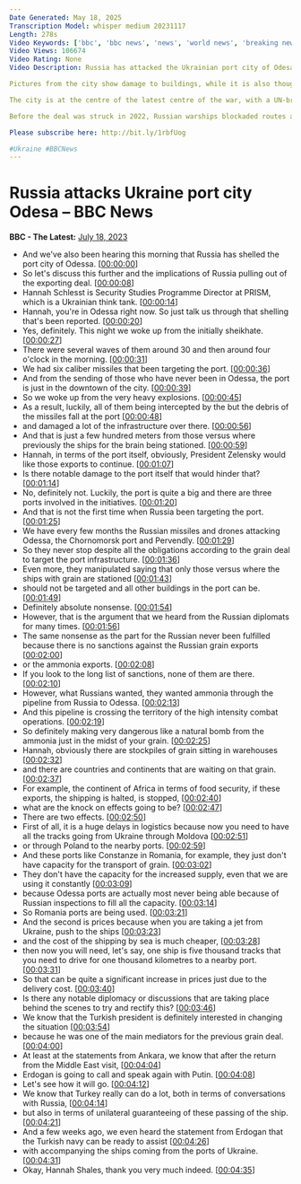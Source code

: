 ```yaml
---
Date Generated: May 18, 2025
Transcription Model: whisper medium 20231117
Length: 278s
Video Keywords: ['bbc', 'bbc news', 'news', 'world news', 'breaking news', 'us news', 'world']
Video Views: 106674
Video Rating: None
Video Description: Russia has attacked the Ukrainian port city of Odesa, with residents reporting hearing explosions.

Pictures from the city show damage to buildings, while it is also thought that the port was targeted by drone strikes and shelling.

The city is at the centre of the latest centre of the war, with a UN-brokered deal allowing Ukraine to export grain set to expire. Russia has not agreed to extend the deal, which allows Ukraine to be exported across the globe.

Before the deal was struck in 2022, Russian warships blockaded routes across the Black Sea, sparking fears of global food shortages.

Please subscribe here: http://bit.ly/1rbfUog

#Ukraine #BBCNews
---
```


# Russia attacks Ukraine port city Odesa – BBC News
**BBC - The Latest:** [July 18, 2023](https://www.youtube.com/watch?v=j2ZODoOcvqE)
*  And we've also been hearing this morning that Russia has shelled the port city of Odessa. [[00:00:00](https://www.youtube.com/watch?v=j2ZODoOcvqE&t=0.0s)]
*  So let's discuss this further and the implications of Russia pulling out of the exporting deal. [[00:00:08](https://www.youtube.com/watch?v=j2ZODoOcvqE&t=8.0s)]
*  Hannah Schlesst is Security Studies Programme Director at PRISM, which is a Ukrainian think tank. [[00:00:14](https://www.youtube.com/watch?v=j2ZODoOcvqE&t=14.200000000000001s)]
*  Hannah, you're in Odessa right now. So just talk us through that shelling that's been reported. [[00:00:20](https://www.youtube.com/watch?v=j2ZODoOcvqE&t=20.2s)]
*  Yes, definitely. This night we woke up from the initially sheikhate. [[00:00:27](https://www.youtube.com/watch?v=j2ZODoOcvqE&t=27.4s)]
*  There were several waves of them around 30 and then around four o'clock in the morning. [[00:00:31](https://www.youtube.com/watch?v=j2ZODoOcvqE&t=31.4s)]
*  We had six caliber missiles that been targeting the port. [[00:00:36](https://www.youtube.com/watch?v=j2ZODoOcvqE&t=36.4s)]
*  And from the sending of those who have never been in Odessa, the port is just in the downtown of the city. [[00:00:39](https://www.youtube.com/watch?v=j2ZODoOcvqE&t=39.4s)]
*  So we woke up from the very heavy explosions. [[00:00:45](https://www.youtube.com/watch?v=j2ZODoOcvqE&t=45.4s)]
*  As a result, luckily, all of them being intercepted by the but the debris of the missiles fall at the port [[00:00:48](https://www.youtube.com/watch?v=j2ZODoOcvqE&t=48.4s)]
*  and damaged a lot of the infrastructure over there. [[00:00:56](https://www.youtube.com/watch?v=j2ZODoOcvqE&t=56.6s)]
*  And that is just a few hundred meters from those versus where previously the ships for the brain being stationed. [[00:00:59](https://www.youtube.com/watch?v=j2ZODoOcvqE&t=59.6s)]
*  Hannah, in terms of the port itself, obviously, President Zelensky would like those exports to continue. [[00:01:07](https://www.youtube.com/watch?v=j2ZODoOcvqE&t=67.6s)]
*  Is there notable damage to the port itself that would hinder that? [[00:01:14](https://www.youtube.com/watch?v=j2ZODoOcvqE&t=74.6s)]
*  No, definitely not. Luckily, the port is quite a big and there are three ports involved in the initiatives. [[00:01:20](https://www.youtube.com/watch?v=j2ZODoOcvqE&t=80.8s)]
*  And that is not the first time when Russia been targeting the port. [[00:01:25](https://www.youtube.com/watch?v=j2ZODoOcvqE&t=85.8s)]
*  We have every few months the Russian missiles and drones attacking Odessa, the Chornomorsk port and Pervendly. [[00:01:29](https://www.youtube.com/watch?v=j2ZODoOcvqE&t=89.8s)]
*  So they never stop despite all the obligations according to the grain deal to target the port infrastructure. [[00:01:36](https://www.youtube.com/watch?v=j2ZODoOcvqE&t=96.8s)]
*  Even more, they manipulated saying that only those versus where the ships with grain are stationed [[00:01:43](https://www.youtube.com/watch?v=j2ZODoOcvqE&t=103.8s)]
*  should not be targeted and all other buildings in the port can be. [[00:01:49](https://www.youtube.com/watch?v=j2ZODoOcvqE&t=109.0s)]
*  Definitely absolute nonsense. [[00:01:54](https://www.youtube.com/watch?v=j2ZODoOcvqE&t=114.0s)]
*  However, that is the argument that we heard from the Russian diplomats for many times. [[00:01:56](https://www.youtube.com/watch?v=j2ZODoOcvqE&t=116.0s)]
*  The same nonsense as the part for the Russian never been fulfilled because there is no sanctions against the Russian grain exports [[00:02:00](https://www.youtube.com/watch?v=j2ZODoOcvqE&t=120.0s)]
*  or the ammonia exports. [[00:02:08](https://www.youtube.com/watch?v=j2ZODoOcvqE&t=128.0s)]
*  If you look to the long list of sanctions, none of them are there. [[00:02:10](https://www.youtube.com/watch?v=j2ZODoOcvqE&t=130.0s)]
*  However, what Russians wanted, they wanted ammonia through the pipeline from Russia to Odessa. [[00:02:13](https://www.youtube.com/watch?v=j2ZODoOcvqE&t=133.2s)]
*  And this pipeline is crossing the territory of the high intensity combat operations. [[00:02:19](https://www.youtube.com/watch?v=j2ZODoOcvqE&t=139.2s)]
*  So definitely making very dangerous like a natural bomb from the ammonia just in the midst of your grain. [[00:02:25](https://www.youtube.com/watch?v=j2ZODoOcvqE&t=145.2s)]
*  Hannah, obviously there are stockpiles of grain sitting in warehouses [[00:02:32](https://www.youtube.com/watch?v=j2ZODoOcvqE&t=152.2s)]
*  and there are countries and continents that are waiting on that grain. [[00:02:37](https://www.youtube.com/watch?v=j2ZODoOcvqE&t=157.2s)]
*  For example, the continent of Africa in terms of food security, if these exports, the shipping is halted, is stopped, [[00:02:40](https://www.youtube.com/watch?v=j2ZODoOcvqE&t=160.39999999999998s)]
*  what are the knock on effects going to be? [[00:02:47](https://www.youtube.com/watch?v=j2ZODoOcvqE&t=167.39999999999998s)]
*  There are two effects. [[00:02:50](https://www.youtube.com/watch?v=j2ZODoOcvqE&t=170.39999999999998s)]
*  First of all, it is a huge delays in logistics because now you need to have all the tracks going from Ukraine through Moldova [[00:02:51](https://www.youtube.com/watch?v=j2ZODoOcvqE&t=171.39999999999998s)]
*  or through Poland to the nearby ports. [[00:02:59](https://www.youtube.com/watch?v=j2ZODoOcvqE&t=179.39999999999998s)]
*  And these ports like Constanze in Romania, for example, they just don't have capacity for the transport of grain. [[00:03:02](https://www.youtube.com/watch?v=j2ZODoOcvqE&t=182.39999999999998s)]
*  They don't have the capacity for the increased supply, even that we are using it constantly [[00:03:09](https://www.youtube.com/watch?v=j2ZODoOcvqE&t=189.6s)]
*  because Odessa ports are actually most never being able because of Russian inspections to fill all the capacity. [[00:03:14](https://www.youtube.com/watch?v=j2ZODoOcvqE&t=194.6s)]
*  So Romania ports are being used. [[00:03:21](https://www.youtube.com/watch?v=j2ZODoOcvqE&t=201.6s)]
*  And the second is prices because when you are taking a jet from Ukraine, push to the ships [[00:03:23](https://www.youtube.com/watch?v=j2ZODoOcvqE&t=203.6s)]
*  and the cost of the shipping by sea is much cheaper, [[00:03:28](https://www.youtube.com/watch?v=j2ZODoOcvqE&t=208.6s)]
*  then now you will need, let's say, one ship is five thousand tracks that you need to drive for one thousand kilometres to a nearby port. [[00:03:31](https://www.youtube.com/watch?v=j2ZODoOcvqE&t=211.79999999999998s)]
*  So that can be quite a significant increase in prices just due to the delivery cost. [[00:03:40](https://www.youtube.com/watch?v=j2ZODoOcvqE&t=220.79999999999998s)]
*  Is there any notable diplomacy or discussions that are taking place behind the scenes to try and rectify this? [[00:03:46](https://www.youtube.com/watch?v=j2ZODoOcvqE&t=226.79999999999998s)]
*  We know that the Turkish president is definitely interested in changing the situation [[00:03:54](https://www.youtube.com/watch?v=j2ZODoOcvqE&t=234.79999999999998s)]
*  because he was one of the main mediators for the previous grain deal. [[00:04:00](https://www.youtube.com/watch?v=j2ZODoOcvqE&t=240.0s)]
*  At least at the statements from Ankara, we know that after the return from the Middle East visit, [[00:04:04](https://www.youtube.com/watch?v=j2ZODoOcvqE&t=244.0s)]
*  Erdogan is going to call and speak again with Putin. [[00:04:08](https://www.youtube.com/watch?v=j2ZODoOcvqE&t=248.0s)]
*  Let's see how it will go. [[00:04:12](https://www.youtube.com/watch?v=j2ZODoOcvqE&t=252.0s)]
*  We know that Turkey really can do a lot, both in terms of conversations with Russia, [[00:04:14](https://www.youtube.com/watch?v=j2ZODoOcvqE&t=254.0s)]
*  but also in terms of unilateral guaranteeing of these passing of the ship. [[00:04:21](https://www.youtube.com/watch?v=j2ZODoOcvqE&t=261.0s)]
*  And a few weeks ago, we even heard the statement from Erdogan that the Turkish navy can be ready to assist [[00:04:26](https://www.youtube.com/watch?v=j2ZODoOcvqE&t=266.2s)]
*  with accompanying the ships coming from the ports of Ukraine. [[00:04:31](https://www.youtube.com/watch?v=j2ZODoOcvqE&t=271.2s)]
*  Okay, Hannah Shales, thank you very much indeed. [[00:04:35](https://www.youtube.com/watch?v=j2ZODoOcvqE&t=275.2s)]
